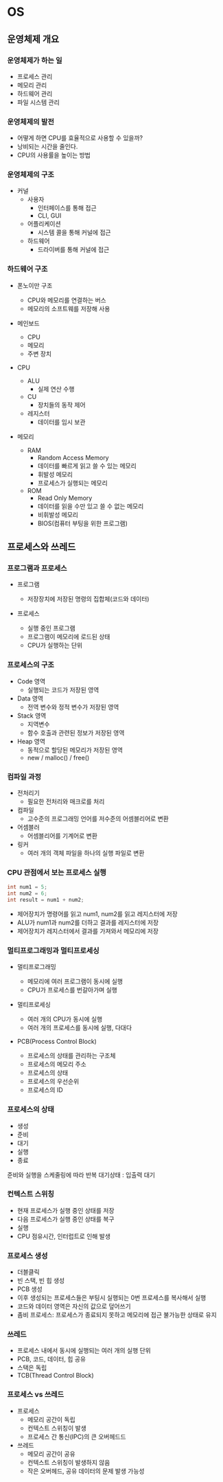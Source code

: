 # OS

## 운영체제 개요

### 운영체제가 하는 일

- 프로세스 관리
- 메모리 관리
- 하드웨어 관리
- 파일 시스템 관리

### 운영체제의 발전

- 어떻게 하면 CPU를 효율적으로 사용할 수 있을까?
- 낭비되는 시간을 줄인다.
- CPU의 사용률을 높이는 방법

### 운영체제의 구조

- 커널
  - 사용자
    - 인터페이스를 통해 접근
    - CLI, GUI
  - 어플리케이션
    - 시스템 콜을 통해 커널에 접근
  - 하드웨어
    - 드라이버를 통해 커널에 접근

### 하드웨어 구조

- 폰노이만 구조

  - CPU와 메모리를 연결하는 버스
  - 메모리의 소프트웨를 저장해 사용

- 메인보드

  - CPU
  - 메모리
  - 주변 장치

- CPU

  - ALU
    - 실제 연산 수행
  - CU
    - 장치들의 동작 제어
  - 레지스터
    - 데이터를 임시 보관

- 메모리
  - RAM
    - Random Access Memory
    - 데이터를 빠르게 읽고 쓸 수 있는 메모리
    - 휘발성 메모리
    - 프로세스가 실행되는 메모리
  - ROM
    - Read Only Memory
    - 데이터를 읽을 수만 있고 쓸 수 없는 메모리
    - 비휘발성 메모리
    - BIOS(컴퓨터 부팅을 위한 프로그램)

## 프로세스와 쓰레드

### 프로그램과 프로세스

- 프로그램

  - 저장장치에 저장된 명령의 집합체(코드와 데이터)

- 프로세스
  - 실행 중인 프로그램
  - 프로그램이 메모리에 로드된 상태
  - CPU가 실행하는 단위

### 프로세스의 구조

- Code 영역
  - 실행되는 코드가 저장된 영역
- Data 영역
  - 전역 변수와 정적 변수가 저장된 영역
- Stack 영역
  - 지역변수
  - 함수 호출과 관련된 정보가 저장된 영역
- Heap 영역
  - 동적으로 할당된 메모리가 저장된 영역
  - new / malloc() / free()

### 컴파일 과정

- 전처리기
  - 필요한 전처리와 매크로를 처리
- 컴파일
  - 고수준의 프로그래밍 언어를 저수준의 어셈블리어로 변환
- 어셈블러
  - 어셈블리어를 기계어로 변환
- 링커
  - 여러 개의 객체 파일을 하나의 실행 파일로 변환

### CPU 관점에서 보는 프로세스 실행

```Java
int num1 = 5;
int num2 = 6;
int result = num1 + num2;
```

- 제어장치가 명령어를 읽고 num1, num2를 읽고 레지스터에 저장
- ALU가 num1과 num2를 더하고 결과를 레지스터에 저장
- 제어장치가 레지스터에서 결과를 가져와서 메모리에 저장

### 멀티프로그래밍과 멀티프로세싱

- 멀티프로그래밍

  - 메모리에 여러 프로그램이 동시에 실행
  - CPU가 프로세스를 번갈아가며 실행

- 멀티프로세싱

  - 여러 개의 CPU가 동시에 실행
  - 여러 개의 프로세스를 동시에 실행, 다대다

- PCB(Process Control Block)
  - 프로세스의 상태를 관리하는 구조체
  - 프로세스의 메모리 주소
  - 프로세스의 상태
  - 프로세스의 우선순위
  - 프로세스의 ID

### 프로세스의 상태

- 생성
- 준비
- 대기
- 실행
- 종료

준비와 실행을 스케줄링에 따라 반복
대기상태 : 입출력 대기

### 컨텍스트 스위칭

- 현재 프로세스가 실행 중인 상태를 저장
- 다음 프로세스가 실행 중인 상태를 복구
- 실행
- CPU 점유시간, 인터럽트로 인해 발생

### 프로세스 생성

- 더블클릭
- 빈 스택, 빈 힙 생성
- PCB 생성
- 이후 생성되는 프로세스들은 부팅시 실행되는 0번 프로세스를 복사해서 실행
- 코드와 데이터 영역은 자신의 값으로 덮어쓰기
- 좀비 프로세스: 프로세스가 종료되지 못하고 메모리에 접근 불가능한 상태로 유지

### 쓰레드

- 프로세스 내에서 동시에 실행되는 여러 개의 실행 단위
- PCB, 코드, 데이터, 힙 공유
- 스택은 독립
- TCB(Thread Control Block)

### 프로세스 vs 쓰레드

- 프로세스
  - 메모리 공간이 독립
  - 컨텍스트 스위칭이 발생
  - 프로세스 간 통신(IPC)의 큰 오버헤드드
- 쓰레드
  - 메모리 공간이 공유
  - 컨텍스트 스위칭이 발생하지 않음
  - 작은 오버헤드, 공유 데이터의 문제 발생 가능성
